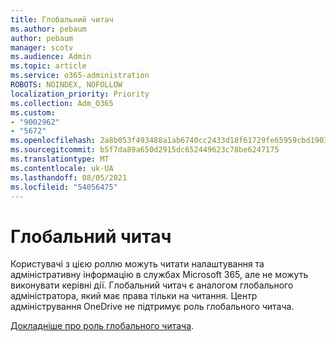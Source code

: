```yaml
---
title: Глобальний читач
ms.author: pebaum
author: pebaum
manager: scotv
ms.audience: Admin
ms.topic: article
ms.service: o365-administration
ROBOTS: NOINDEX, NOFOLLOW
localization_priority: Priority
ms.collection: Adm_O365
ms.custom:
- "9002962"
- "5672"
ms.openlocfilehash: 2a8b053f493488a1ab6740cc2433d18f61729fe65959cbd1903ad689000113b2
ms.sourcegitcommit: b5f7da89a650d2915dc652449623c78be6247175
ms.translationtype: MT
ms.contentlocale: uk-UA
ms.lasthandoff: 08/05/2021
ms.locfileid: "54056475"
---
```

# <a name="global-reader"></a>Глобальний читач

Користувачі з цією роллю можуть читати налаштування та адміністративну інформацію в службах Microsoft 365, але не можуть виконувати керівні дії. Глобальний читач є аналогом глобального адміністратора, який має права тільки на читання.
Центр адміністрування OneDrive не підтримує роль глобального читача.

[Докладніше про роль глобального читача](https://docs.microsoft.com/azure/active-directory/users-groups-roles/directory-assign-admin-roles#global-reader).
